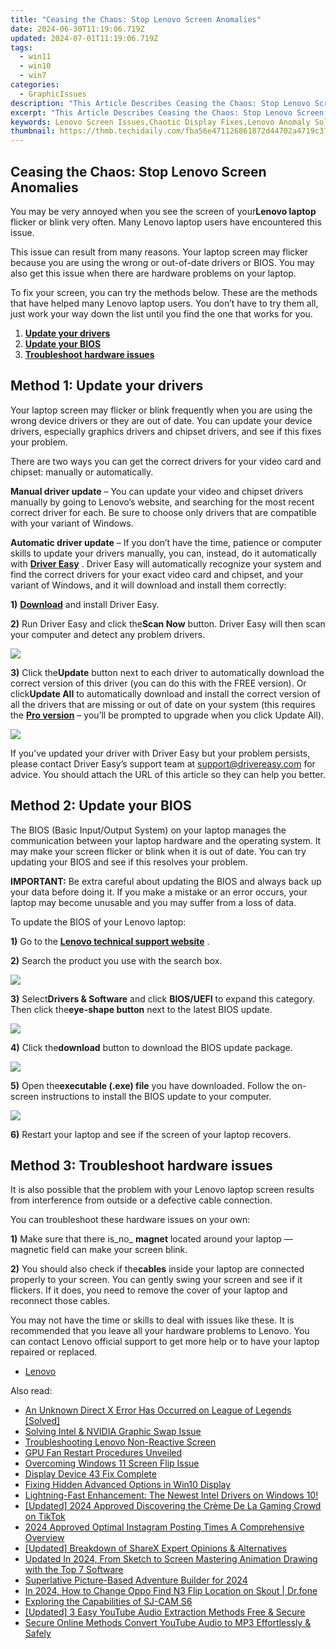 ```yaml
---
title: "Ceasing the Chaos: Stop Lenovo Screen Anomalies"
date: 2024-06-30T11:19:06.719Z
updated: 2024-07-01T11:19:06.719Z
tags:
  - win11
  - win10
  - win7
categories:
  - GraphicIssues
description: "This Article Describes Ceasing the Chaos: Stop Lenovo Screen Anomalies"
excerpt: "This Article Describes Ceasing the Chaos: Stop Lenovo Screen Anomalies"
keywords: Lenovo Screen Issues,Chaotic Display Fixes,Lenovo Anomaly Solutions,Stop Screen Glitches,Lenovo Displays Troubleshooting,Screen Anomalies Lenovo Tips,Resolving Lenovo Screen Problems
thumbnail: https://thmb.techidaily.com/fba56e471126861872d44702a4719c3712dd082c4310b4a45ca55ed512e735ed.jpg
---
```


## Ceasing the Chaos: Stop Lenovo Screen Anomalies

 You may be very annoyed when you see the screen of your**Lenovo laptop** flicker or blink very often. Many Lenovo laptop users have encountered this issue.

 This issue can result from many reasons. Your laptop screen may flicker because you are using the wrong or out-of-date drivers or BIOS. You may also get this issue when there are hardware problems on your laptop.

 To fix your screen, you can try the methods below. These are the methods that have helped many Lenovo laptop users. You don’t have to try them all, just work your way down the list until you find the one that works for you.

1. **[Update your drivers](#a)**
2. **[Update your BIOS](#b)**
3. **[Troubleshoot hardware issues](#c)**

## Method 1: Update your drivers

 Your laptop screen may flicker or blink frequently when you are using the wrong device drivers or they are out of date. You can update your device drivers, especially graphics drivers and chipset drivers, and see if this fixes your problem.

 There are two ways you can get the correct drivers for your video card and chipset: manually or automatically.

**Manual driver update** – You can update your video and chipset drivers manually by going to Lenovo’s website, and searching for the most recent correct driver for each. Be sure to choose only drivers that are compatible with your variant of Windows.

**Automatic driver update** – If you don’t have the time, patience or computer skills to update your drivers manually, you can, instead, do it automatically with [**Driver Easy**](https://tools.techidaily.com/drivereasy/download/) . Driver Easy will automatically recognize your system and find the correct drivers for your exact video card and chipset, and your variant of Windows, and it will download and install them correctly:

**1)** [**Download**](https://tools.techidaily.com/drivereasy/download/) and install Driver Easy.

**2)** Run Driver Easy and click the**Scan Now** button. Driver Easy will then scan your computer and detect any problem drivers.

![](https://images.drivereasy.com/wp-content/uploads/2017/07/img_597858796d417.png)

**3)**  Click the**Update** button next to each driver to automatically download the correct version of this driver (you can do this with the FREE version). Or click**Update All** to automatically download and install the correct version of all the drivers that are missing or out of date on your system (this requires the [**Pro version**](https://tools.techidaily.com/drivereasy/download/) – you’ll be prompted to upgrade when you click Update All).

![](https://images.drivereasy.com/wp-content/uploads/2017/07/img_597859a7e365f.jpg)

 If you’ve updated your driver with Driver Easy but your problem persists, please contact Driver Easy’s support team at <support@drivereasy.com> for advice. You should attach the URL of this article so they can help you better.

## Method 2: Update your BIOS

 The BIOS (Basic Input/Output System) on your laptop manages the communication between your laptop hardware and the operating system. It may make your screen flicker or blink when it is out of date. You can try updating your BIOS and see if this resolves your problem.

**IMPORTANT:** Be extra careful about updating the BIOS and always back up your data before doing it. If you make a mistake or an error occurs, your laptop may become unusable and you may suffer from a loss of data.

To update the BIOS of your Lenovo laptop:

**1)** Go to the [**Lenovo technical support website**](https://shop-links.co/link/?exclusive=1&publisher_slug=itechdaily19598&url=http%3A%2F%2Fpcsupport.lenovo.com%2Fus%2Fen%2F) .

**2)**  Search the product you use with the search box.

![](https://images.drivereasy.com/wp-content/uploads/2017/07/img_59795b8f49038.jpg)

**3)**  Select**Drivers & Software** and click **BIOS/UEFI** to expand this category. Then click the**eye-shape button** next to the latest BIOS update.

![](https://images.drivereasy.com/wp-content/uploads/2017/07/img_59795c2f6d56b.jpg)

**4)**  Click the**download** button to download the BIOS update package.

![](https://images.drivereasy.com/wp-content/uploads/2017/07/img_59795ce5b8c59.jpg)

**5)**  Open the**executable (.exe) file** you have downloaded. Follow the on-screen instructions to install the BIOS update to your computer.

![](https://images.drivereasy.com/wp-content/uploads/2017/07/img_59795da0904c0.png)

**6)** Restart your laptop and see if the screen of your laptop recovers.

## Method 3: Troubleshoot hardware issues

 It is also possible that the problem with your Lenovo laptop screen results from interference from outside or a defective cable connection.

You can troubleshoot these hardware issues on your own:

**1)** Make sure that there is_no_ **magnet** located around your laptop — magnetic field can make your screen blink.

**2)** You should also check if the**cables** inside your laptop are connected properly to your screen. You can gently swing your screen and see if it flickers. If it does, you need to remove the cover of your laptop and reconnect those cables.

 You may not have the time or skills to deal with issues like these. It is recommended that you leave all your hardware problems to Lenovo. You can contact Lenovo official support to get more help or to have your laptop repaired or replaced.

* [Lenovo](https://tools.techidaily.com/drivereasy/download/)

<ins class="adsbygoogle"
     style="display:block"
     data-ad-format="autorelaxed"
     data-ad-client="ca-pub-7571918770474297"
     data-ad-slot="1223367746"></ins>



<ins class="adsbygoogle"
     style="display:block"
     data-ad-client="ca-pub-7571918770474297"
     data-ad-slot="8358498916"
     data-ad-format="auto"
     data-full-width-responsive="true"></ins>

<span class="atpl-alsoreadstyle">Also read:</span>
<div><ul>
<li><a href="https://graphic-issues.techidaily.com/an-unknown-direct-x-error-has-occurred-on-league-of-legends-solved/"><u>An Unknown Direct X Error Has Occurred on League of Legends [Solved]</u></a></li>
<li><a href="https://graphic-issues.techidaily.com/solving-intel-and-nvidia-graphic-swap-issue/"><u>Solving Intel & NVIDIA Graphic Swap Issue</u></a></li>
<li><a href="https://graphic-issues.techidaily.com/troubleshooting-lenovo-non-reactive-screen/"><u>Troubleshooting Lenovo Non-Reactive Screen</u></a></li>
<li><a href="https://graphic-issues.techidaily.com/gpu-fan-restart-procedures-unveiled/"><u>GPU Fan Restart Procedures Unveiled</u></a></li>
<li><a href="https://graphic-issues.techidaily.com/overcoming-windows-11-screen-flip-issue/"><u>Overcoming Windows 11 Screen Flip Issue</u></a></li>
<li><a href="https://graphic-issues.techidaily.com/display-device-43-fix-complete/"><u>Display Device 43 Fix Complete</u></a></li>
<li><a href="https://graphic-issues.techidaily.com/fixing-hidden-advanced-options-in-win10-display/"><u>Fixing Hidden Advanced Options in Win10 Display</u></a></li>
<li><a href="https://graphic-issues.techidaily.com/1719818169837-lightning-fast-enhancement-the-newest-intel-drivers-on-windows-10/"><u>Lightning-Fast Enhancement: The Newest Intel Drivers on Windows 10!</u></a></li>
<li><a href="https://tiktok-video-recordings.techidaily.com/updated-2024-approved-discovering-the-creme-de-la-gaming-crowd-on-tiktok/"><u>[Updated] 2024 Approved  Discovering the Crème De La Gaming Crowd on TikTok</u></a></li>
<li><a href="https://instagram-clips.techidaily.com/2024-approved-optimal-instagram-posting-times-a-comprehensive-overview/"><u>2024 Approved  Optimal Instagram Posting Times  A Comprehensive Overview</u></a></li>
<li><a href="https://video-screen-grab.techidaily.com/updated-breakdown-of-sharex-expert-opinions-and-alternatives/"><u>[Updated] Breakdown of ShareX  Expert Opinions & Alternatives</u></a></li>
<li><a href="https://video-creation-software.techidaily.com/updated-in-2024-from-sketch-to-screen-mastering-animation-drawing-with-the-top-7-software/"><u>Updated In 2024, From Sketch to Screen Mastering Animation Drawing with the Top 7 Software</u></a></li>
<li><a href="https://some-skills.techidaily.com/superlative-picture-based-adventure-builder-for-2024/"><u>Superlative Picture-Based Adventure Builder for 2024</u></a></li>
<li><a href="https://location-social.techidaily.com/in-2024-how-to-change-oppo-find-n3-flip-location-on-skout-drfone-by-drfone-virtual-android/"><u>In 2024, How to Change Oppo Find N3 Flip Location on Skout | Dr.fone</u></a></li>
<li><a href="https://extra-lessons.techidaily.com/exploring-the-capabilities-of-sj-cam-s6/"><u>Exploring the Capabilities of SJ-CAM S6</u></a></li>
<li><a href="https://youtube-data.techidaily.com/ed-3-easy-youtube-audio-extraction-methods-free-and-secure/"><u>[Updated] 3 Easy YouTube Audio Extraction Methods  Free & Secure</u></a></li>
<li><a href="https://youtube-videos.techidaily.com/secure-online-methods-convert-youtube-audio-to-mp3-effortlessly-and-safely/"><u>Secure Online Methods  Convert YouTube Audio to MP3 Effortlessly & Safely</u></a></li>
</ul></div>
